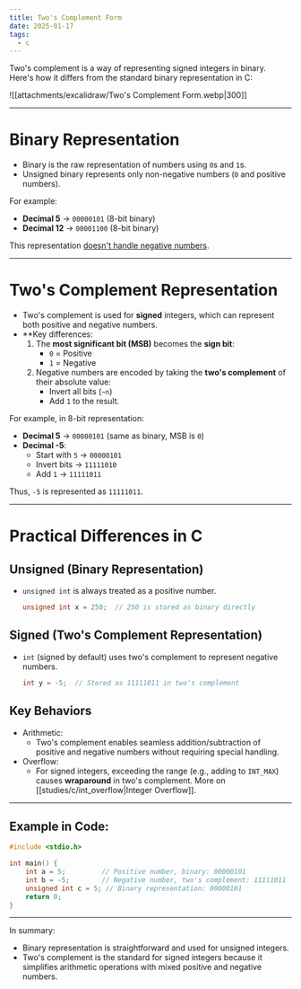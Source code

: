 ```yaml
---
title: Two's Complement Form
date: 2025-01-17
tags:
  - c
---
```

Two's complement is a way of representing signed integers in binary. Here's how it differs from the standard binary representation in C:

![[attachments/excalidraw/Two's Complement Form.webp|300]]

---

# Binary Representation

- Binary is the raw representation of numbers using `0`s and `1`s.
- Unsigned binary represents only non-negative numbers (`0` and positive numbers).

For example:

- **Decimal 5** → `00000101` (8-bit binary)
- **Decimal 12** → `00001100` (8-bit binary)

This representation <u>doesn't handle negative numbers</u>.

---

# Two's Complement Representation

- Two's complement is used for **signed** integers, which can represent both positive and negative numbers.
- **Key differences:
    1. The **most significant bit (MSB)** becomes the **sign bit**:
        - `0` = Positive
        - `1` = Negative
    2. Negative numbers are encoded by taking the **two's complement** of their absolute value:
        - Invert all bits (`~n`)
        - Add `1` to the result.

For example, in 8-bit representation:

- **Decimal 5** → `00000101` (same as binary, MSB is `0`)
- **Decimal -5**:
    - Start with `5` → `00000101`
    - Invert bits → `11111010`
    - Add `1` → `11111011`

Thus, `-5` is represented as `11111011`.

---

# Practical Differences in C

## Unsigned (Binary Representation)

- `unsigned int` is always treated as a positive number.
    
    ```c
    unsigned int x = 250;  // 250 is stored as binary directly
    ```
    

## Signed (Two's Complement Representation)

- `int` (signed by default) uses two's complement to represent negative numbers.
    
    ```c
    int y = -5;  // Stored as 11111011 in two's complement
    ```
    

## Key Behaviors

- Arithmetic:
    - Two's complement enables seamless addition/subtraction of positive and negative numbers without requiring special handling.
- Overflow:
    - For signed integers, exceeding the range (e.g., adding to `INT_MAX`) causes **wraparound** in two's complement. More on [[studies/c/int_overflow|Integer Overflow]].

---

## Example in Code:

```c
#include <stdio.h>

int main() {
    int a = 5;         // Positive number, binary: 00000101
    int b = -5;        // Negative number, two's complement: 11111011
    unsigned int c = 5; // Binary representation: 00000101
    return 0;
}
```

---

In summary:
- Binary representation is straightforward and used for unsigned integers.
- Two's complement is the standard for signed integers because it simplifies arithmetic operations with mixed positive and negative numbers.